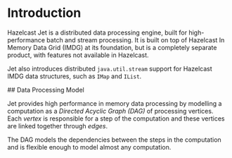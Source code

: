 # Introduction

Hazelcast Jet is a distributed data processing engine, built for high-performance batch and stream processing.
 It is built on top of Hazelcast In Memory Data Grid (IMDG) at its foundation, but is a completely separate product,
with features not available in Hazelcast.

Jet also introduces distributed `java.util.stream` support for Hazelcast IMDG data structures, such as `IMap` and `IList`.

## Data Processing Model

Jet provides high performance in memory data processing by modelling a computation as a _Directed Acyclic Graph (DAG)_ of processing 
vertices. Each _vertex_ is responsible for a step of the computation and these vertices are linked together through _edges_.

The DAG models the dependencies between the steps in the computation and is flexible enough to model almost any computation.






